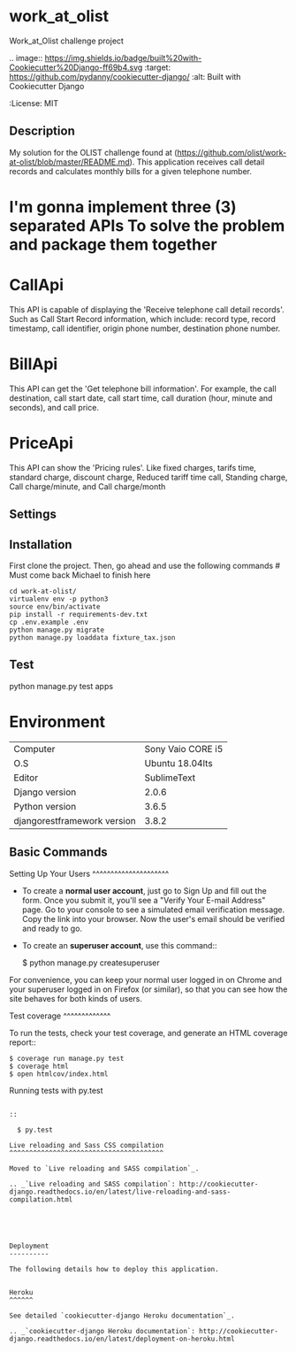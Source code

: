 work_at_olist
=============

Work_at_Olist challenge project

.. image:: https://img.shields.io/badge/built%20with-Cookiecutter%20Django-ff69b4.svg
     :target: https://github.com/pydanny/cookiecutter-django/
     :alt: Built with Cookiecutter Django


:License: MIT


Description
-----------

My solution for the OLIST challenge found at (https://github.com/olist/work-at-olist/blob/master/README.md). This application receives call detail records and calculates monthly bills for a given telephone number.

I'm gonna implement three (3) separated APIs To solve the problem and package them together
===========================================================================================

CallApi
=======

This API is capable of displaying the 'Receive telephone call detail records'. Such as Call Start Record information, which include: record type, record timestamp, call identifier, origin phone number, destination phone number.

BillApi
=======

This API can get the 'Get telephone bill information'. For example, the call destination, call start date, call start time, call duration (hour, minute and seconds), and call price.

PriceApi
========

This API can show the 'Pricing rules'. Like fixed charges, tarifs time, standard charge, discount charge, Reduced tariff time call, Standing charge, Call charge/minute, and Call charge/month

Settings
--------

Installation
-----------
First clone the project.
Then, go ahead and use the following commands   # Must come back Michael to finish here
```console
cd work-at-olist/
virtualenv env -p python3
source env/bin/activate
pip install -r requirements-dev.txt
cp .env.example .env
python manage.py migrate
python manage.py loaddata fixture_tax.json
```

Test
----
python manage.py test apps


Environment
===========

|   |    |
|---|---|
|  Computer |   Sony Vaio CORE i5|
|  O.S| Ubuntu 18.04lts  |
|  Editor | SublimeText  |
|  Django version| 2.0.6  |
|  Python version | 3.6.5  |
|  djangorestframework version | 3.8.2 |

Basic Commands
--------------

Setting Up Your Users
^^^^^^^^^^^^^^^^^^^^^

* To create a **normal user account**, just go to Sign Up and fill out the form. Once you submit it, you'll see a "Verify Your E-mail Address" page. Go to your console to see a simulated email verification message. Copy the link into your browser. Now the user's email should be verified and ready to go.

* To create an **superuser account**, use this command::

    $ python manage.py createsuperuser

For convenience, you can keep your normal user logged in on Chrome and your superuser logged in on Firefox (or similar), so that you can see how the site behaves for both kinds of users.

Test coverage
^^^^^^^^^^^^^

To run the tests, check your test coverage, and generate an HTML coverage report::

    $ coverage run manage.py test
    $ coverage html
    $ open htmlcov/index.html

Running tests with py.test
~~~~~~~~~~~~~~~~~~~~~~~~~~

::

  $ py.test

Live reloading and Sass CSS compilation
^^^^^^^^^^^^^^^^^^^^^^^^^^^^^^^^^^^^^^^

Moved to `Live reloading and SASS compilation`_.

.. _`Live reloading and SASS compilation`: http://cookiecutter-django.readthedocs.io/en/latest/live-reloading-and-sass-compilation.html





Deployment
----------

The following details how to deploy this application.


Heroku
^^^^^^

See detailed `cookiecutter-django Heroku documentation`_.

.. _`cookiecutter-django Heroku documentation`: http://cookiecutter-django.readthedocs.io/en/latest/deployment-on-heroku.html




